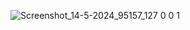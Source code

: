![Screenshot_14-5-2024_95157_127 0 0 1](https://github.com/fardeen-hash/GG-Hospital/assets/73828073/ee49dde8-436b-4d00-b181-ca6e7cc396e9)
